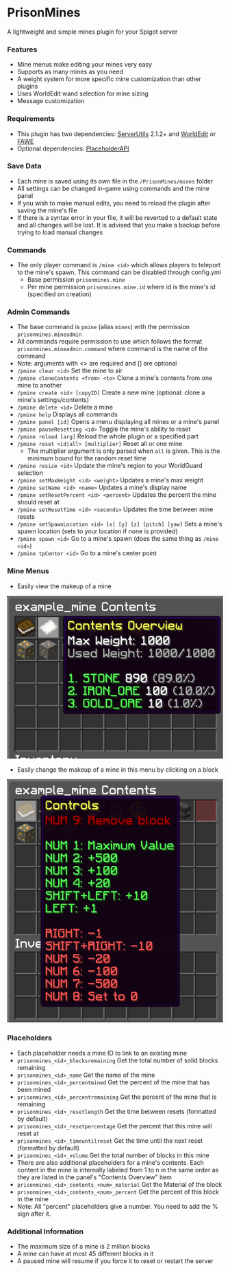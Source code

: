 # PrisonMines
A lightweight and simple mines plugin for your Spigot server

### Features
 - Mine menus make editing your mines very easy
 - Supports as many mines as you need
 - A weight system for more specific mine customization than other plugins
 - Uses WorldEdit wand selection for mine sizing
 - Message customization

### Requirements
 - This plugin has two dependencies: [ServerUtils](https://www.spigotmc.org/resources/serverutils.106515/) 2.1.2+ and [WorldEdit](https://dev.bukkit.org/projects/worldedit) or [FAWE](https://www.spigotmc.org/resources/fastasyncworldedit.13932/)
 - Optional dependencies: [PlaceholderAPI](https://www.spigotmc.org/resources/placeholderapi.6245/)

### Save Data
 - Each mine is saved using its own file in the `/PrisonMines/mines` folder
 - All settings can be changed in-game using commands and the mine panel
 - If you wish to make manual edits, you need to reload the plugin after saving the mine's file
 - If there is a syntax error in your file, it will be reverted to a default state and all changes will be lost. It is advised that you make a backup before trying to load manual changes

### Commands
 - The only player command is `/mine <id>` which allows players to teleport to the mine's spawn. This command can be disabled through config.yml
   - Base permission `prisonmines.mine`
   - Per mine permission `prisonmines.mine.id` where id is the mine's id (specified on creation)

### Admin Commands
 - The base command is `pmine` (alias `mines`) with the permission `prisonmines.mineadmin`
 - All commands require permission to use which follows the format `prisonmines.mineadmin.command` where command is the name of the command
 - Note: arguments with <> are required and [] are optional
 - `/pmine clear <id>` Set the mine to air
 - `/pmine cloneContents <from> <to>` Clone a mine's contents from one mine to another
 - `/pmine create <id> [copyID]` Create a new mine (optional: clone a mine's settings/contents)
 - `/pmine delete <id>` Delete a mine
 - `/pmine help` Displays all commands
 - `/pmine panel [id]` Opens a menu displaying all mines or a mine's panel
 - `/pmine pauseResetting <id>` Toggle the mine's ability to reset
 - `/pmine reload [arg]` Reload the whole plugin or a specified part
 - `/pmine reset <id|all> [multiplier]` Reset all or one mine
   - The multiplier argument is only parsed when `all` is given. This is the minimum bound for the random reset time
 - `/pmine resize <id>` Update the mine's region to your WorldGuard selection
 - `/pmine setMaxWeight <id> <weight>` Updates a mine's max weight
 - `/pmine setName <id> <name>` Updates a mine's display name
 - `/pmine setResetPercent <id> <percent>` Updates the percent the mine should reset at
 - `/pmine setResetTime <id> <seconds>` Updates the time between mine resets
 - `/pmine setSpawnLocation <id> [x] [y] [z] [pitch] [yaw]` Sets a mine's spawn location (sets to your location if none is provided)
 - `/pmine spawn <id>` Go to a mine's spawn (does the same thing as `/mine <id>`)
 - `/pmine tpCenter <id>` Go to a mine's center point

### Mine Menus
 - Easily view the makeup of a mine

![contents.png](images/contents.png)
 - Easily change the makeup of a mine in this menu by clicking on a block

![controls.png](images/controls.png)

### Placeholders
 - Each placeholder needs a mine ID to link to an existing mine
 - `prisonmines_<id>_blocksremaining` Get the total number of solid blocks remaining
 - `prisonmines_<id>_name` Get the name of the mine
 - `prisonmines_<id>_percentmined` Get the percent of the mine that has been mined
 - `prisonmines_<id>_percentremaining` Get the percent of the mine that is remaining
 - `prisonmines_<id>_resetlength` Get the time between resets (formatted by default)
 - `prisonmines_<id>_resetpercentage` Get the percent that this mine will reset at
 - `prisonmines_<id>_timeuntilreset` Get the time until the next reset (formatted by default)
 - `prisonmines_<id>_volume` Get the total number of blocks in this mine
 - There are also additional placeholders for a mine's contents. Each content in the mine is internally labeled from 1 to n in the same order as they are listed in the panel's "Contents Overview" item
 - `prisonmines_<id>_contents_<num>_material` Get the Material of the block
 - `prisonmines_<id>_contents_<num>_percent` Get the percent of this block in the mine
 - Note: All "percent" placeholders give a number. You need to add the % sign after it.

### Additional Information
 - The maximum size of a mine is 2 million blocks
 - A mine can have at most 45 different blocks in it
 - A paused mine will resume if you force it to reset or restart the server
